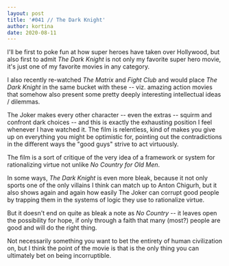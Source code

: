 ```yaml
---
layout: post
title: '#041 // The Dark Knight'
author: kortina
date: 2020-08-11
---
```


I'll be first to poke fun at how super heroes have taken over Hollywood,
but also first to admit *The Dark Knight*  is not only my favorite super hero movie,
it's just one of my favorite movies in any category.

I also recently re-watched *The Matrix* and *Fight Club* and would place *The Dark Knight* in the same bucket with these
-- viz. amazing action movies that somehow also present some pretty deeply interesting intellectual ideas / dilemmas.

The Joker makes every other character -- even the extras -- squirm and confront dark choices -- and this is
exactly the exhausting position I feel whenever I have watched it. The film is relentless,
kind of makes you give up on everything you might be optimistic for,
pointing out the contradictions in the different ways the "good guys"
strive to act virtuously.

The film is a sort of critique of the very idea of a framework or system
for rationalizing virtue not unlike *No Country for Old Men*.

In some ways, *The Dark Knight* is even more bleak,
because it not only sports one of the only villains I think
can match up to Anton Chigurh, but it also shows again and again
how easily The Joker can corrupt good people by trapping them
in the systems of logic they use to rationalize virtue.

But it doesn't end on quite as bleak a note as *No Country*
-- it leaves open the possibility for hope,
if only through a faith that many (most?) people are good
and will do the right thing.

Not necessarily something you want to bet the entirety of
human civilization on, but I think the point of the movie
is that is the only thing you can ultimately bet on
being incorruptible.